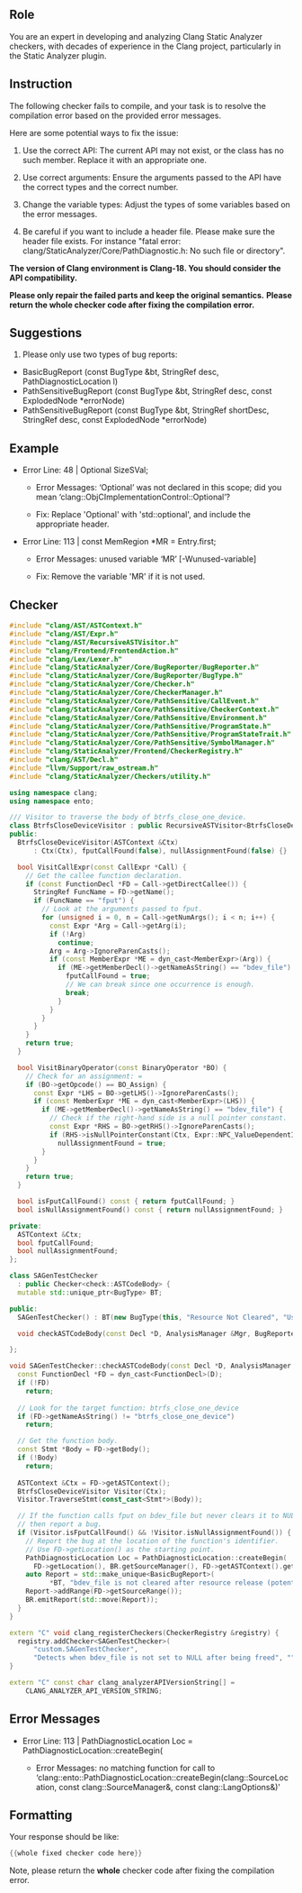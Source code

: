 ## Role

You are an expert in developing and analyzing Clang Static Analyzer checkers, with decades of experience in the Clang project, particularly in the Static Analyzer plugin.

## Instruction

The following checker fails to compile, and your task is to resolve the compilation error based on the provided error messages.

Here are some potential ways to fix the issue:

1. Use the correct API: The current API may not exist, or the class has no such member. Replace it with an appropriate one.

2. Use correct arguments: Ensure the arguments passed to the API have the correct types and the correct number.

3. Change the variable types: Adjust the types of some variables based on the error messages.

4. Be careful if you want to include a header file. Please make sure the header file exists. For instance "fatal error: clang/StaticAnalyzer/Core/PathDiagnostic.h: No such file or directory".

**The version of Clang environment is Clang-18. You should consider the API compatibility.**

**Please only repair the failed parts and keep the original semantics.**
**Please return the whole checker code after fixing the compilation error.**

## Suggestions

1. Please only use two types of bug reports:
  - BasicBugReport (const BugType &bt, StringRef desc, PathDiagnosticLocation l)
  - PathSensitiveBugReport (const BugType &bt, StringRef desc, const ExplodedNode *errorNode)
  - PathSensitiveBugReport (const BugType &bt, StringRef shortDesc, StringRef desc, const ExplodedNode *errorNode)

## Example

- Error Line: 48 |   Optional<DefinedOrUnknownSVal> SizeSVal; 

  - Error Messages: ‘Optional’ was not declared in this scope; did you mean ‘clang::ObjCImplementationControl::Optional’? 

  - Fix: Replace 'Optional<DefinedOrUnknownSVal>' with 'std::optional<DefinedOrUnknownSVal>', and include the appropriate header. 

- Error Line: 113 |     const MemRegion *MR = Entry.first;

    - Error Messages: unused variable ‘MR’ [-Wunused-variable]

    - Fix: Remove the variable 'MR' if it is not used.

## Checker

```cpp
#include "clang/AST/ASTContext.h"
#include "clang/AST/Expr.h"
#include "clang/AST/RecursiveASTVisitor.h"
#include "clang/Frontend/FrontendAction.h"
#include "clang/Lex/Lexer.h"
#include "clang/StaticAnalyzer/Core/BugReporter/BugReporter.h"
#include "clang/StaticAnalyzer/Core/BugReporter/BugType.h"
#include "clang/StaticAnalyzer/Core/Checker.h"
#include "clang/StaticAnalyzer/Core/CheckerManager.h"
#include "clang/StaticAnalyzer/Core/PathSensitive/CallEvent.h"
#include "clang/StaticAnalyzer/Core/PathSensitive/CheckerContext.h"
#include "clang/StaticAnalyzer/Core/PathSensitive/Environment.h"
#include "clang/StaticAnalyzer/Core/PathSensitive/ProgramState.h"
#include "clang/StaticAnalyzer/Core/PathSensitive/ProgramStateTrait.h"
#include "clang/StaticAnalyzer/Core/PathSensitive/SymbolManager.h"
#include "clang/StaticAnalyzer/Frontend/CheckerRegistry.h"
#include "clang/AST/Decl.h"
#include "llvm/Support/raw_ostream.h"
#include "clang/StaticAnalyzer/Checkers/utility.h"

using namespace clang;
using namespace ento;

/// Visitor to traverse the body of btrfs_close_one_device.
class BtrfsCloseDeviceVisitor : public RecursiveASTVisitor<BtrfsCloseDeviceVisitor> {
public:
  BtrfsCloseDeviceVisitor(ASTContext &Ctx)
      : Ctx(Ctx), fputCallFound(false), nullAssignmentFound(false) {}

  bool VisitCallExpr(const CallExpr *Call) {
    // Get the callee function declaration.
    if (const FunctionDecl *FD = Call->getDirectCallee()) {
      StringRef FuncName = FD->getName();
      if (FuncName == "fput") {
        // Look at the arguments passed to fput.
        for (unsigned i = 0, n = Call->getNumArgs(); i < n; i++) {
          const Expr *Arg = Call->getArg(i);
          if (!Arg)
            continue;
          Arg = Arg->IgnoreParenCasts();
          if (const MemberExpr *ME = dyn_cast<MemberExpr>(Arg)) {
            if (ME->getMemberDecl()->getNameAsString() == "bdev_file") {
              fputCallFound = true;
              // We can break since one occurrence is enough.
              break;
            }
          }
        }
      }
    }
    return true;
  }

  bool VisitBinaryOperator(const BinaryOperator *BO) {
    // Check for an assignment: =
    if (BO->getOpcode() == BO_Assign) {
      const Expr *LHS = BO->getLHS()->IgnoreParenCasts();
      if (const MemberExpr *ME = dyn_cast<MemberExpr>(LHS)) {
        if (ME->getMemberDecl()->getNameAsString() == "bdev_file") {
          // Check if the right-hand side is a null pointer constant.
          const Expr *RHS = BO->getRHS()->IgnoreParenCasts();
          if (RHS->isNullPointerConstant(Ctx, Expr::NPC_ValueDependentIsNull))
            nullAssignmentFound = true;
        }
      }
    }
    return true;
  }

  bool isFputCallFound() const { return fputCallFound; }
  bool isNullAssignmentFound() const { return nullAssignmentFound; }

private:
  ASTContext &Ctx;
  bool fputCallFound;
  bool nullAssignmentFound;
};

class SAGenTestChecker 
  : public Checker<check::ASTCodeBody> {
  mutable std::unique_ptr<BugType> BT;

public:
  SAGenTestChecker() : BT(new BugType(this, "Resource Not Cleared", "Use-after-free")) {}

  void checkASTCodeBody(const Decl *D, AnalysisManager &Mgr, BugReporter &BR) const;

};

void SAGenTestChecker::checkASTCodeBody(const Decl *D, AnalysisManager &Mgr, BugReporter &BR) const {
  const FunctionDecl *FD = dyn_cast<FunctionDecl>(D);
  if (!FD)
    return;
  
  // Look for the target function: btrfs_close_one_device
  if (FD->getNameAsString() != "btrfs_close_one_device")
    return;

  // Get the function body.
  const Stmt *Body = FD->getBody();
  if (!Body)
    return;
  
  ASTContext &Ctx = FD->getASTContext();
  BtrfsCloseDeviceVisitor Visitor(Ctx);
  Visitor.TraverseStmt(const_cast<Stmt*>(Body));

  // If the function calls fput on bdev_file but never clears it to NULL,
  // then report a bug.
  if (Visitor.isFputCallFound() && !Visitor.isNullAssignmentFound()) {
    // Report the bug at the location of the function's identifier.
    // Use FD->getLocation() as the starting point.
    PathDiagnosticLocation Loc = PathDiagnosticLocation::createBegin(
      FD->getLocation(), BR.getSourceManager(), FD->getASTContext().getLangOpts());
    auto Report = std::make_unique<BasicBugReport>(
          *BT, "bdev_file is not cleared after resource release (potential use-after-free)", Loc);
    Report->addRange(FD->getSourceRange());
    BR.emitReport(std::move(Report));
  }
}

extern "C" void clang_registerCheckers(CheckerRegistry &registry) {
  registry.addChecker<SAGenTestChecker>(
      "custom.SAGenTestChecker", 
      "Detects when bdev_file is not set to NULL after being freed", "");
}

extern "C" const char clang_analyzerAPIVersionString[] =
    CLANG_ANALYZER_API_VERSION_STRING;

```

## Error Messages 

- Error Line: 113 |     PathDiagnosticLocation Loc = PathDiagnosticLocation::createBegin(

	- Error Messages: no matching function for call to ‘clang::ento::PathDiagnosticLocation::createBegin(clang::SourceLocation, const clang::SourceManager&, const clang::LangOptions&)’



## Formatting 

Your response should be like: 

```cpp
{{whole fixed checker code here}}
```

Note, please return the **whole** checker code after fixing the compilation error.